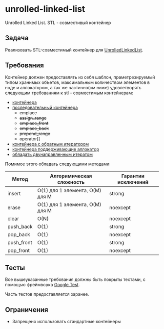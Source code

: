 # unrolled-linked-list

Unrolled Linked List. STL - совместивый контейнер

## Задача

Реализовать STL-совместимый контейнер для [UnrolledLinkedList](https://en.wikipedia.org/wiki/Unrolled_linked_list).

## Требования

Контейнер должен предоставлять из себя шаблон, праметрезируемый типом хранимых объетов, максимальным количеством элементов в ноде и аллокатором, а так же частично(см ниже) удовлетворять следующим требованиям к stl - совместимым контейнерам:

  - [контейнера](https://en.cppreference.com/w/cpp/named_req/Container)
  - [последовательный контейнера](https://en.cppreference.com/w/cpp/named_req/SequenceContainer)
     - ~~emplace~~
     - ~~assign_range~~
     - ~~emplace_front~~
     - ~~emplace_back~~
     - ~~prepend_range~~
     - ~~operator[]~~
  - [контейнера с обратным итератором](https://en.cppreference.com/w/cpp/named_req/ReversibleContainer)
  - [контейнера поддерживающие аллокатор](https://en.cppreference.com/w/cpp/named_req/AllocatorAwareContainer)
  - [oбладать двунаправленным итератом](https://en.cppreference.com/w/cpp/named_req/BidirectionalIterator)


Помимое этого обладать следующими методами 

| Метод     |  Алгоримическая сложность        | Гарантии исключений |
| --------  | -------                          | -------             |
| insert    |  O(1) для 1 элемента, O(M) для M |  strong             |
| erase     |  O(1) для 1 элемента, O(M) для M |  noexcept           |
| clear     |  O(N)                            |  noexcept           |
| push_back |  O(1)                            |  strong             |
| pop_back  |  O(1)                            |  noexcept           |
| push_front|  O(1)                            |  strong             |
| pop_front |  O(1)                            |  noexcept           |


## Тесты

Все вышеуказанные требования должны быть покрыты тестами, с помощью фреймворка [Google Test](http://google.github.io/googletest).

Часть тестов предоставляется заранее. 

## Ограничения

- Запрещено использовать стандартные контейнеры
